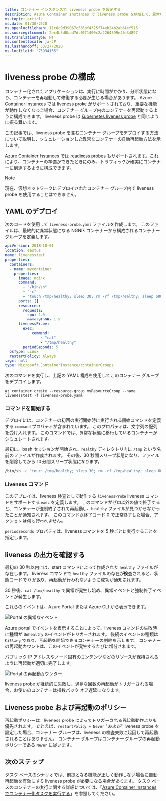 ```yaml
---
title: コンテナー インスタンスで liveness probe を設定する
description: Azure Container Instances で liveness probe を構成して、異常なコンテナーを再起動する方法について説明します
ms.topic: article
ms.date: 01/30/2020
ms.openlocfilehash: 11c6c9d39067c536bf4325f74eb24b2ab64ef515
ms.sourcegitcommit: 2ec4b3d0bad7dc0071400c2a2264399e4fe34897
ms.translationtype: HT
ms.contentlocale: ja-JP
ms.lasthandoff: 03/27/2020
ms.locfileid: "76934155"
---
```

# <a name="configure-liveness-probes"></a>liveness probe の構成

コンテナー化されたアプリケーションは、実行に時間がかかり、分断状態になり、コンテナーを再起動して修復する必要が生じる場合があります。 Azure Container Instances では liveness probe がサポートされており、重要な機能が動作しなくなった場合、コンテナー グループ内のコンテナーを再起動するように構成できます。 liveness probe は [Kubernetes liveness probe](https://kubernetes.io/docs/tasks/configure-pod-container/configure-liveness-readiness-startup-probes/) と同じように振る舞います。

この記事では、liveness probe を含むコンテナー グループをデプロイする方法について説明し、シミュレーションした異常なコンテナーの自動再起動方法を示します。

Azure Container Instances では [readiness probes](container-instances-readiness-probe.md) もサポートされます。これにより、コンテナーの準備ができたときにのみ、トラフィックが確実にコンテナーに到達するように構成できます。

> [!NOTE]
> 現在、仮想ネットワークにデプロイされたコンテナー グループ内で liveness probe を使用することはできません。

## <a name="yaml-deployment"></a>YAML のデプロイ

次のコードを使用して `liveness-probe.yaml` ファイルを作成します。 このファイルは、最終的に異常状態になる NGNIX コンテナーから構成されるコンテナー グループを定義します。

```yaml
apiVersion: 2018-10-01
location: eastus
name: livenesstest
properties:
  containers:
  - name: mycontainer
    properties:
      image: nginx
      command:
        - "/bin/sh"
        - "-c"
        - "touch /tmp/healthy; sleep 30; rm -rf /tmp/healthy; sleep 600"
      ports: []
      resources:
        requests:
          cpu: 1.0
          memoryInGB: 1.5
      livenessProbe:
        exec:
            command:
                - "cat"
                - "/tmp/healthy"
        periodSeconds: 5
  osType: Linux
  restartPolicy: Always
tags: null
type: Microsoft.ContainerInstance/containerGroups
```

次のコマンドを実行し、上記の YAML 構成を使用してこのコンテナー グループをデプロイします。

```azurecli-interactive
az container create --resource-group myResourceGroup --name livenesstest -f liveness-probe.yaml
```

### <a name="start-command"></a>コマンドを開始する

デプロイには、コンテナーの初回の実行開始時に実行される開始コマンドを定義する `command` プロパティが含まれています。 このプロパティは、文字列の配列を受け入れます。 このコマンドでは、異常な状態に移行しているコンテナーがシミュレートされます。

最初に、bash セッションが開始され、`healthy` ディレクトリ内に `/tmp` という名前のファイルが作成されます。 その後、30 秒間スリープ状態になり、ファイルを削除してから 10 分間スリープ状態になります。

```bash
/bin/sh -c "touch /tmp/healthy; sleep 30; rm -rf /tmp/healthy; sleep 600"
```

### <a name="liveness-command"></a>Liveness コマンド

このデプロイは、liveness 検査として動作する `livenessProbe` liveness コマンドをサポートする `exec` を定義します。 このコマンドがゼロ以外の値で終了すると、コンテナーが強制終了されて再起動し、`healthy` ファイルが見つからなかったことが通知されます。 このコマンドが終了コード 0 で正常終了した場合、アクションは何も行われません。

`periodSeconds` プロパティは、liveness コマンドを 5 秒ごとに実行することを指定します。

## <a name="verify-liveness-output"></a>liveness の出力を確認する

最初の 30 秒以内には、start コマンドによって作成された `healthy` ファイルが存在します。 liveness コマンドで `healthy` ファイルの存在が検査されると、状態コードで 0 が返り、再起動が行われないように成功が通知されます。

30 秒後、`cat /tmp/healthy` で異常が発生し始め、異常イベントと強制終了イベントが発生します。

これらのイベントは、Azure Portal または Azure CLI から表示できます。

![Portal の異常なイベント][portal-unhealthy]

Azure portal でイベントを表示することによって、liveness コマンドの失敗時に種類が `Unhealthy` のイベントがトリガーされます。 後続のイベントの種類は `Killing` であり、再起動を開始できるコンテナーの削除を示します。 コンテナーの再起動カウントは、このイベントが発生するたびに増分されます。

パブリック IP アドレスやノード固有のコンテンツなどのリソースが保持されるように再起動が適切に完了します。

![Portal の再起動カウンター][portal-restart]

liveness probe が継続的に失敗し、過剰な回数の再起動がトリガーされる場合、お使いのコンテナーは指数バック オフ遅延になります。

## <a name="liveness-probes-and-restart-policies"></a>Liveness probe および再起動のポリシー

再起動ポリシーは、liveness probe によってトリガーされる再起動動作よりも優先されます。 たとえば、`restartPolicy = Never` "*および*" liveness probe を設定した場合、コンテナー グループは、liveness の検査失敗に起因して再起動されることはありません。 コンテナー グループはコンテナー グループの再起動ポリシーである `Never` に従います。

## <a name="next-steps"></a>次のステップ

タスク ベースのシナリオでは、前提となる機能が正しく動作しない場合に自動再起動を有効にする liveness probe が必要になる場合があります。 タスク ベースのコンテナーの実行に関する詳細については、「[Azure Container Instances でコンテナー化タスクを実行する](container-instances-restart-policy.md)」を参照してください。

<!-- IMAGES -->
[portal-unhealthy]: ./media/container-instances-liveness-probe/unhealthy-killing.png
[portal-restart]: ./media/container-instances-liveness-probe/portal-restart.png
